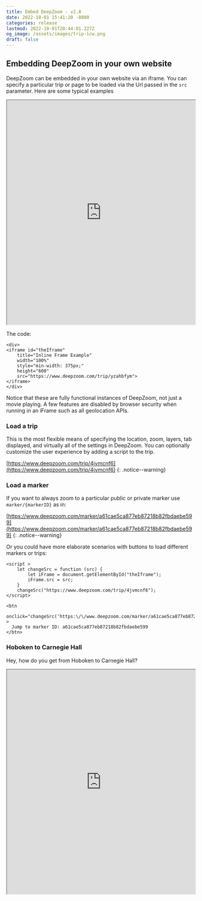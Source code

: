 ```yaml
---
title: Embed DeepZoom - v2.8
date: 2022-10-01 15:41:20 -0800
categories: release 
lastmod: 2022-10-01T20:44:01.227Z
og_image: /assets/images/trip-icw.png
draft: false
---
```

## Embedding DeepZoom in your own website

DeepZoom can be embedded in your own website via an iframe.  You can specify a particular trip or page to be loaded via the Url passed in the `src` parameter.
Here are some typical examples

<div>
<iframe id="theIframe"
    title="DeepZoom embedded"
    width="100%"
    style="min-width: 375px;"
    height="600"
    src="https://www.deepzoom.com/trip/yzahbfym">
</iframe>
</div>

The code:
```
<div>
<iframe id="theIframe"
    title="Inline Frame Example"
    width="100%"
    style="min-width: 375px;"
    height="600"
    src="https://www.deepzoom.com/trip/yzahbfym">
</iframe>
</div>
```

Notice that these are fully functional instances of DeepZoom,  not just a movie playing.  A few features are disabled by browser security when running in an iFrame such
as all geolocation APIs.

### Load a trip
This is the most flexible means of specifying the location, zoom, layers, tab displayed, and virtually all of the settings in DeepZoom.
You can optionally customize the user experience by adding a script to the trip.

[https://www.deepzoom.com/trip/4jvmcnf6](https://www.deepzoom.com/trip/4jvmcnf6)
{: .notice--warning}

### Load a marker
If you want to always zoom to a particular public or private marker use `marker/{markerID}` as in:

[https://www.deepzoom.com/marker/a61cae5ca877eb87218b82fbdaebe599](https://www.deepzoom.com/marker/a61cae5ca877eb87218b82fbdaebe599)
{: .notice--warning}

Or you could have more elaborate scenarios with buttons to load different markers or trips:

```
<script >
    let changeSrc = function (src) {
        let iFrame = document.getElementById("theIframe");
        iFrame.src = src;
    }
    changeSrc("https://www.deepzoom.com/trip/4jvmcnf6");
</script>

<btn 
  onclick="changeSrc('https:\/\/www.deepzoom.com/marker/a61cae5ca877eb87218b82fbdaebe599')" > 
  Jump to marker ID: a61cae5ca877eb87218b82fbdaebe599 
</btn>
```

### Hoboken to Carnegie Hall

Hey, how do you get from Hoboken to Carnegie Hall?

<div>
<iframe id="theIframe2"
    title="DeepZoom embedded"
    width="100%"
    style="min-width: 375px;"
    height="600"
    src="https://www.deepzoom.com/trip/dwmfjt2f">
</iframe>
</div>


